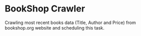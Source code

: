 # BookShop Crawler
Crawling most recent books data (Title, Author and Price) from bookshop.org website and scheduling this task.

